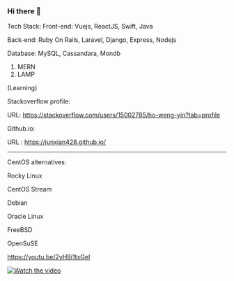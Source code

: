 ### Hi there 👋

<!--
**junxian428/junxian428** is a ✨ _special_ ✨ repository because its `README.md` (this file) appears on your GitHub profile.

Here are some ideas to get you started:

- 🔭 I’m currently working on ...
- 🌱 I’m currently learning ...
- 👯 I’m looking to collaborate on ...
- 🤔 I’m looking for help with ...
- 💬 Ask me about ...
- 📫 How to reach me: ...
- 😄 Pronouns: ...
- ⚡ Fun fact: ...
-->
Tech Stack:
Front-end: Vuejs, ReactJS, Swift, Java

Back-end: Ruby On Rails, Laravel, Django, Express, Nodejs

Database: MySQL, Cassandara, Mondb

1. MERN
2. LAMP

(Learning)

Stackoverflow profile:

URL: https://stackoverflow.com/users/15002785/ho-weng-yin?tab=profile

Github.io:

URL : https://junxian428.github.io/
_______________________________________________________________________________________

CentOS alternatives:

Rocky Linux

CentOS Stream

Debian 

Oracle Linux

FreeBSD 

OpenSuSE 

https://youtu.be/2yH9i1txGeI

[![Watch the video](https://mir-s3-cdn-cf.behance.net/project_modules/fs/f4296731256533.5648cb85dc506.jpg)](https://youtu.be/wfHaH1Xvws8)

